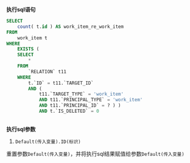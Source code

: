 <p class="panel-title"><b>执行sql语句</b></p>

```sql
SELECT
	count( t.id ) AS work_item_re_work_item
FROM
	work_item t 
WHERE
	EXISTS (
	SELECT
		* 
	FROM
		`RELATION` t11 
	WHERE
		t.`ID` = t11.`TARGET_ID` 
		AND (
			t11.`TARGET_TYPE` = 'work_item' 
			AND t11.`PRINCIPAL_TYPE` = 'work_item' 
			AND t11.`PRINCIPAL_ID` = ? ) )
			AND t.`IS_DELETED` = 0 
			
```

<p class="panel-title"><b>执行sql参数</b></p>

1. `Default(传入变量).ID(标识)`

重置参数`Default(传入变量)`，并将执行sql结果赋值给参数`Default(传入变量)`
